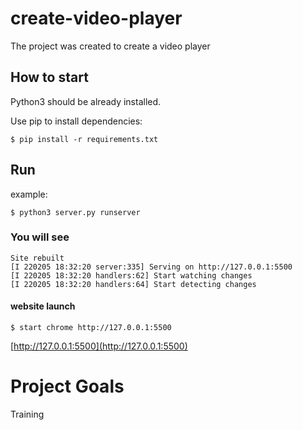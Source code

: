 # create-video-player

The project was created to create a video player

## How to start

Python3 should be already installed.

Use pip to install dependencies:

```
$ pip install -r requirements.txt
```

## Run

example:

```
$ python3 server.py runserver
```

### You will see

```
Site rebuilt
[I 220205 18:32:20 server:335] Serving on http://127.0.0.1:5500
[I 220205 18:32:20 handlers:62] Start watching changes
[I 220205 18:32:20 handlers:64] Start detecting changes
```

#### website launch

```
$ start chrome http://127.0.0.1:5500
```
[http://127.0.0.1:5500](http://127.0.0.1:5500)

# Project Goals

Training
